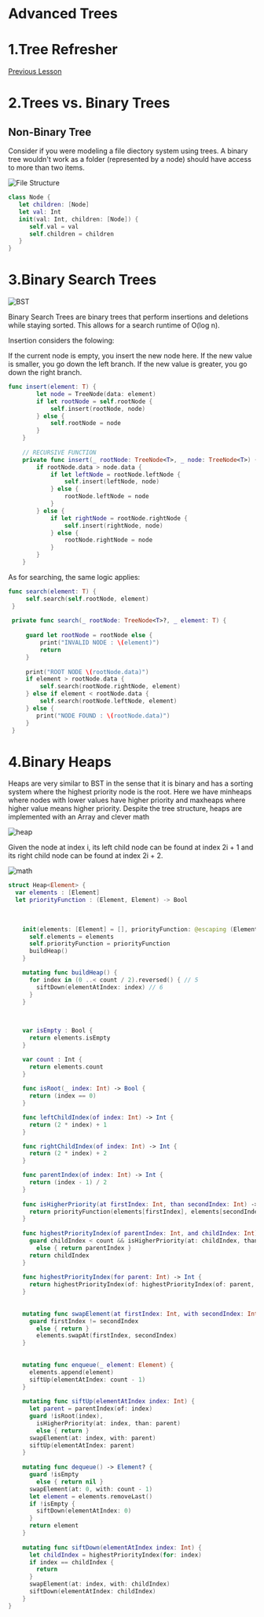 # Advanced Trees

# 1.Tree Refresher
[Previous Lesson](https://github.com/joinpursuit/Pursuit-Core-DSA/tree/master/lessons/Trees/ios)

# 2.Trees vs. Binary Trees

## Non-Binary Tree

Consider if you were modeling a file diectory system using trees. A binary tree wouldn't work as a folder (represented by a node) should have access to more than two items. 


![File Structure](https://www.linuxtrainingacademy.com/wp-content/uploads/2014/03/linux-directory-tree.jpg)


```swift
class Node {
   let children: [Node]
   let val: Int
   init(val: Int, children: [Node]) {
      self.val = val
      self.children = children
   }
}
```

# 3.Binary Search Trees

![BST](https://lh3.googleusercontent.com/proxy/E_5m3hgYVNNAAhpR7QQISvtq23OvEaJWy97bLJwhQp_AVgeDcGZNFwikXCmT4E9U7YskSRjD87mJvu324c2NyHruO76uoNRAZSatRi00f2nLne0XyQ0u7IR6_L89WqIeM15tH5DtTgVKqt0HlVuhwyGuBem7hXYXIzVoleXOXpgcPUUScIiA6xiVc-H1YA)

Binary Search Trees are binary trees that perform insertions and deletions while staying sorted. This allows for a search runtime of  O(log n).

Insertion considers the folowing: 

If the current node is empty, you insert the new node here.
If the new value is smaller, you go down the left branch.
If the new value is greater, you go down the right branch.


```swift
func insert(element: T) {
        let node = TreeNode(data: element)
        if let rootNode = self.rootNode {
            self.insert(rootNode, node)
        } else {
            self.rootNode = node
        }
    }
    
    // RECURSIVE FUNCTION
    private func insert(_ rootNode: TreeNode<T>, _ node: TreeNode<T>) {
        if rootNode.data > node.data {
            if let leftNode = rootNode.leftNode {
                self.insert(leftNode, node)
            } else {
                rootNode.leftNode = node
            }
        } else {
            if let rightNode = rootNode.rightNode {
                self.insert(rightNode, node)
            } else {
                rootNode.rightNode = node
            }
        }
    } 
```
   
   As for searching, the same logic applies:
   
   ```swift
   func search(element: T) {
        self.search(self.rootNode, element)
    }
    
    private func search(_ rootNode: TreeNode<T>?, _ element: T) {
        
        guard let rootNode = rootNode else {
            print("INVALID NODE : \(element)")
            return
        }
        
        print("ROOT NODE \(rootNode.data)")
        if element > rootNode.data {
            self.search(rootNode.rightNode, element)
        } else if element < rootNode.data {
            self.search(rootNode.leftNode, element)
        } else {
           print("NODE FOUND : \(rootNode.data)")
        }
    }
   ```

# 4.Binary Heaps

Heaps are very similar to BST in the sense that it is binary and has a sorting system where the highest priority node is the root. Here we have minheaps where nodes with lower values have higher priority and maxheaps where higher value means higher priority. Despite the tree structure, heaps are implemented with an Array and clever math 

![heap](https://koenig-media.raywenderlich.com/uploads/2017/06/HeapPriorityQueue-11.png)

Given the node at index i, its left child node can be found at index 2i + 1 and its right child node can be found at index 2i + 2.

![math](https://koenig-media.raywenderlich.com/uploads/2017/06/HeapPriorityQueue-13-1.png)

```swift
struct Heap<Element> {
  var elements : [Element]
  let priorityFunction : (Element, Element) -> Bool
    
    
    
    init(elements: [Element] = [], priorityFunction: @escaping (Element, Element) -> Bool) {
      self.elements = elements
      self.priorityFunction = priorityFunction
      buildHeap()
    }

    mutating func buildHeap() {
      for index in (0 ..< count / 2).reversed() { // 5
        siftDown(elementAtIndex: index) // 6
      }
    }
    
    

    var isEmpty : Bool {
      return elements.isEmpty
    }

    var count : Int {
      return elements.count
    }
    
    func isRoot(_ index: Int) -> Bool {
      return (index == 0)
    }

    func leftChildIndex(of index: Int) -> Int {
      return (2 * index) + 1
    }

    func rightChildIndex(of index: Int) -> Int {
      return (2 * index) + 2
    }

    func parentIndex(of index: Int) -> Int {
      return (index - 1) / 2
    }
    
    func isHigherPriority(at firstIndex: Int, than secondIndex: Int) -> Bool {
      return priorityFunction(elements[firstIndex], elements[secondIndex])
    }
    
    func highestPriorityIndex(of parentIndex: Int, and childIndex: Int) -> Int {
      guard childIndex < count && isHigherPriority(at: childIndex, than: parentIndex)
        else { return parentIndex }
      return childIndex
    }
        
    func highestPriorityIndex(for parent: Int) -> Int {
      return highestPriorityIndex(of: highestPriorityIndex(of: parent, and: leftChildIndex(of: parent)), and: rightChildIndex(of: parent))
    }
    
    
    mutating func swapElement(at firstIndex: Int, with secondIndex: Int) {
      guard firstIndex != secondIndex
        else { return }
        elements.swapAt(firstIndex, secondIndex)
    }
    
    
    mutating func enqueue(_ element: Element) {
      elements.append(element)
      siftUp(elementAtIndex: count - 1)
    }
    
    mutating func siftUp(elementAtIndex index: Int) {
      let parent = parentIndex(of: index)
      guard !isRoot(index),
        isHigherPriority(at: index, than: parent)
        else { return }
      swapElement(at: index, with: parent)
      siftUp(elementAtIndex: parent)
    }
    
    mutating func dequeue() -> Element? {
      guard !isEmpty
        else { return nil }
      swapElement(at: 0, with: count - 1)
      let element = elements.removeLast()
      if !isEmpty {
        siftDown(elementAtIndex: 0)
      }
      return element
    }
    
    mutating func siftDown(elementAtIndex index: Int) {
      let childIndex = highestPriorityIndex(for: index)
      if index == childIndex {
        return
      }
      swapElement(at: index, with: childIndex)
      siftDown(elementAtIndex: childIndex)
    }
}
```
